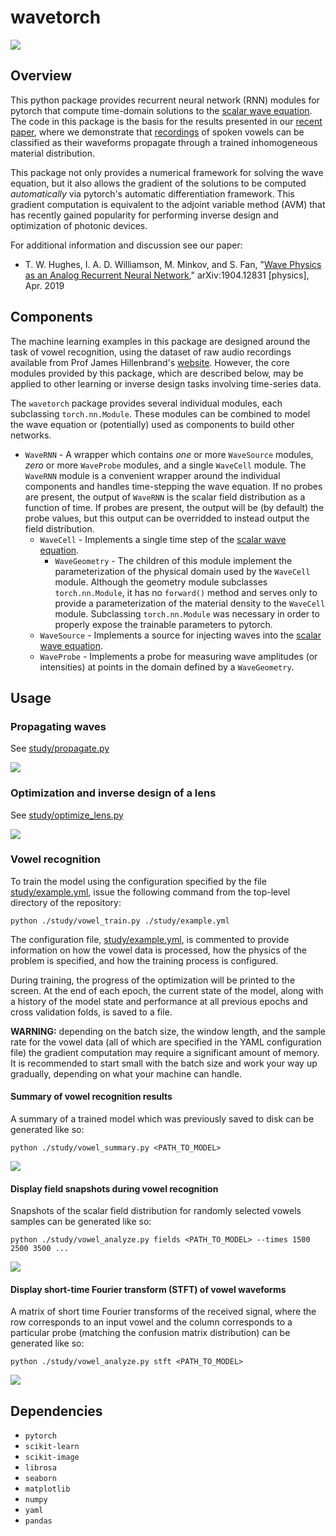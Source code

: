# wavetorch

![](../master/img/optimization.png)

## Overview

This python package provides recurrent neural network (RNN) modules for pytorch that compute time-domain solutions to the [scalar wave equation](https://en.wikipedia.org/wiki/Wave_equation). The code in this package is the basis for the results presented in our [recent paper](https://arxiv.org/abs/1904.12831), where we demonstrate that [recordings](https://homepages.wmich.edu/~hillenbr/voweldata.html) of spoken vowels can be classified as their waveforms propagate through a trained inhomogeneous material distribution. 

This package not only provides a numerical framework for solving the wave equation, but it also allows the gradient of the solutions to be computed *automatically* via pytorch's automatic differentiation framework. This gradient computation is equivalent to the adjoint variable method (AVM) that has recently gained popularity for performing inverse design and optimization of photonic devices.

For additional information and discussion see our paper:

* T. W. Hughes, I. A. D. Williamson, M. Minkov, and S. Fan, "[Wave Physics as an Analog Recurrent Neural Network](https://arxiv.org/abs/1904.12831)," arXiv:1904.12831 [physics], Apr. 2019

## Components

The machine learning examples in this package are designed around the task of vowel recognition, using the dataset of raw audio recordings available from Prof James Hillenbrand's [website](https://homepages.wmich.edu/~hillenbr/voweldata.html). However, the core modules provided by this package, which are described below, may be applied to other learning or inverse design tasks involving time-series data. 

The `wavetorch` package provides several individual modules, each subclassing `torch.nn.Module`. These modules can be combined to model the wave equation or (potentially) used as components to build other networks.

* `WaveRNN` - A wrapper which contains *one* or more `WaveSource` modules, *zero* or more `WaveProbe` modules, and a single `WaveCell` module. The `WaveRNN` module is a convenient wrapper around the individual components and handles time-stepping the wave equation. If no probes are present, the output of `WaveRNN` is the scalar field distribution as a function of time. If probes are present, the output will be (by default) the probe values, but this output can be overridded to instead output the field distribution.
    * `WaveCell` - Implements a single time step of the [scalar wave equation](https://en.wikipedia.org/wiki/Wave_equation).
        * `WaveGeometry` - The children of this module implement the parameterization of the physical domain used by the `WaveCell` module. Although the geometry module subclasses `torch.nn.Module`, it has no `forward()` method and serves only to provide a parameterization of the material density to the `WaveCell` module. Subclassing `torch.nn.Module` was necessary in order to properly expose the trainable parameters to pytorch.
    * `WaveSource` - Implements a source for injecting waves into the [scalar wave equation](https://en.wikipedia.org/wiki/Wave_equation).
    * `WaveProbe` - Implements a probe for measuring wave amplitudes (or intensities) at points in the domain defined by a `WaveGeometry`.

## Usage

### Propagating waves

See [study/propagate.py](study/propagate.py)

![](../master/img/propagate.png)

### Optimization and inverse design of a lens

See [study/optimize_lens.py](study/optimize_lens.py) 

![](../master/img/inverse_design_lens.png)

### Vowel recognition

To train the model using the configuration specified by the file [study/example.yml](study/example.yml), issue the following command from the top-level directory of the repository:
```
python ./study/vowel_train.py ./study/example.yml
```
The configuration file, [study/example.yml](study/example.yml), is commented to provide information on how the vowel data is processed, how the physics of the problem is specified, and how the training process is configured.

During training, the progress of the optimization will be printed to the screen. At the end of each epoch, the current state of the model, along with a history of the model state and performance at all previous epochs and cross validation folds, is saved to a file.

**WARNING:** depending on the batch size, the window length, and the sample rate for the vowel data (all of which are specified in the YAML configuration file) the gradient computation may require a significant amount of memory. It is recommended to start small with the batch size and work your way up gradually, depending on what your machine can handle.

#### Summary of vowel recognition results

A summary of a trained model which was previously saved to disk can be generated like so:
```
python ./study/vowel_summary.py <PATH_TO_MODEL>
```

![](../master/img/summary.png)

#### Display field snapshots during vowel recognition

Snapshots of the scalar field distribution for randomly selected vowels samples can be generated like so:
```
python ./study/vowel_analyze.py fields <PATH_TO_MODEL> --times 1500 2500 3500 ...
```

![](../master/img/fields.png)

#### Display short-time Fourier transform (STFT) of vowel waveforms

A matrix of short time Fourier transforms of the received signal, where the row corresponds to an input vowel and the column corresponds to a particular probe (matching the confusion matrix distribution) can be generated like so:
```
python ./study/vowel_analyze.py stft <PATH_TO_MODEL>
```

![](../master/img/stft.png)

## Dependencies

* `pytorch`
* `scikit-learn`
* `scikit-image`
* `librosa`
* `seaborn`
* `matplotlib`
* `numpy`
* `yaml`
* `pandas`
